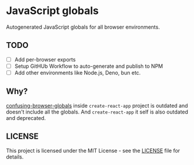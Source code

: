 # JavaScript globals

Autogenerated JavaScript globals for all browser environments.

## TODO

- [ ] Add per-browser exports
- [ ] Setup GitHUb Workflow to auto-generate and publish to NPM
- [ ] Add other environments like Node.js, Deno, bun etc.

## Why?

[confusing-browser-globals](https://github.com/facebook/create-react-app/blob/main/packages/confusing-browser-globals/index.js#L10) inside `create-react-app` project is outdated and doesn't include all the globals.
And `create-react-app` it self is also outdated and deprecated.

## LICENSE

This project is licensed under the MIT License - see the [LICENSE](LICENSE) file for details.
